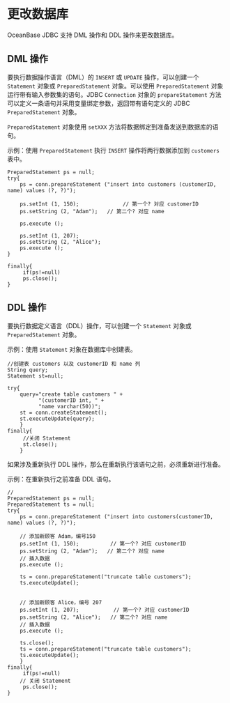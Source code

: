 更改数据库 
==========================

OceanBase JDBC 支持 DML 操作和 DDL 操作来更改数据库。

DML 操作 
------------------------

要执行数据操作语言（DML）的 `INSERT` 或 `UPDATE` 操作，可以创建一个 `Statement` 对象或 `PreparedStatement` 对象。可以使用 `PreparedStatement` 对象运行带有输入参数集的语句。JDBC `Connection` 对象的 `prepareStatement` 方法可以定义一条语句并采用变量绑定参数，返回带有语句定义的 JDBC `PreparedStatement` 对象。

`PreparedStatement` 对象使用 `setXXX` 方法将数据绑定到准备发送到数据库的语句。

示例：使用 `PreparedStatement` 执行 `INSERT` 操作将两行数据添加到 `customers` 表中。

```unknow
PreparedStatement ps = null;
try{
    ps = conn.prepareStatement ("insert into customers (customerID, name) values (?, ?)");

    ps.setInt (1, 150);              // 第一个? 对应 customerID
    ps.setString (2, "Adam");   // 第二个? 对应 name

    ps.execute ();

    ps.setInt (1, 207);           
    ps.setString (2, "Alice");   
    ps.execute ();
}

finally{
     if(ps!=null)
     ps.close();
}
```



DDL 操作 
------------------------

要执行数据定义语言（DDL）操作，可以创建一个 `Statement` 对象或 `PreparedStatement` 对象。 

示例：使用 `Statement` 对象在数据库中创建表。

```unknow
//创建表 customers 以及 customerID 和 name 列
String query;
Statement st=null;

try{
    query="create table customers " +
          "(customerID int, " +
          "name varchar(50))";
    st = conn.createStatement();
    st.executeUpdate(query);
    }
finally{
     //关闭 Statement
     st.close();
    }
```



如果涉及重新执行 DDL 操作，那么在重新执行该语句之前，必须重新进行准备。

示例：在重新执行之前准备 DDL 语句。

```unknow
//
PreparedStatement ps = null;
PreparedStatement ts = null;
try{
    ps = conn.prepareStatement ("insert into customers(customerID, name) values (?, ?)");
 
    // 添加新顾客 Adam，编号150
    ps.setInt (1, 150);          // 第一个? 对应 customerID
    ps.setString (2, "Adam");   // 第二个? 对应 name
    // 插入数据
    ps.execute ();
    
    ts = conn.prepareStatement("truncate table customers"); 
    ts.executeUpdate();
 
 
    // 添加新顾客 Alice，编号 207
    ps.setInt (1, 207);           // 第一个? 对应 customerID
    ps.setString (2, "Alice");   // 第二个? 对应 name
    // 插入数据
    ps.execute ();
 
    ts.close();
    ts = conn.prepareStatement("truncate table customers"); 
    ts.executeUpdate();
    }
finally{
     if(ps!=null)
    // 关闭 Statement
     ps.close();
}
```



